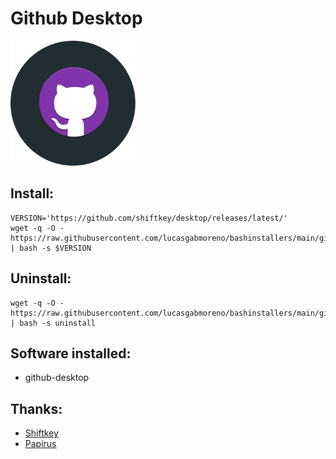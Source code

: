 # Github Desktop
<img src="preview.svg" width="200">

## Install:
```
VERSION='https://github.com/shiftkey/desktop/releases/latest/'
wget -q -O - https://raw.githubusercontent.com/lucasgabmoreno/bashinstallers/main/github/install.sh | bash -s $VERSION
```

## Uninstall:
```
wget -q -O - https://raw.githubusercontent.com/lucasgabmoreno/bashinstallers/main/github/install.sh | bash -s uninstall
```

## Software installed:
* github-desktop

## Thanks:
* [Shiftkey](https://github.com/shiftkey/desktop)
* [Papirus](https://github.com/PapirusDevelopmentTeam)
